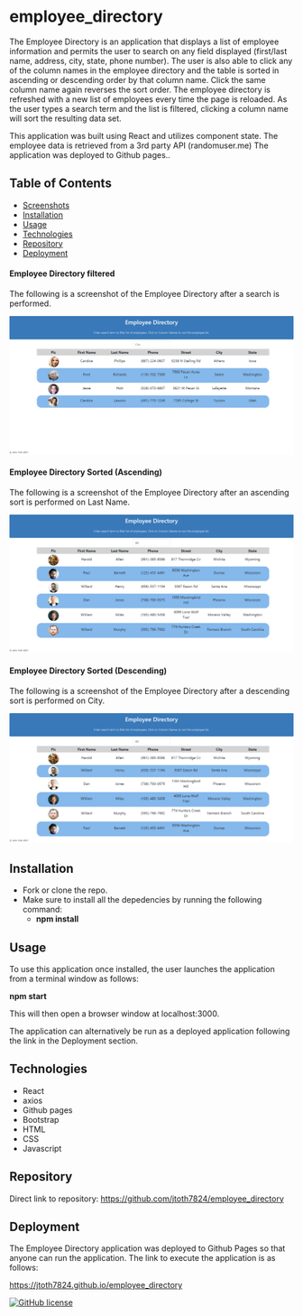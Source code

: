 # employee_directory

The Employee Directory is an application that displays a list of employee information and permits the user to search on any field displayed (first/last name, address, city, state, phone number).  The user is also able to click any of the column names in the employee directory and the table is sorted in ascending or descending order by that column name.  Click the same column name again reverses the sort order.  The employee directory is refreshed with a new list of employees every time the page is reloaded.  As the user types a search term and the list is filtered, clicking a column name will sort the resulting data set.

This application was built using React and utilizes component state.  The employee data is retrieved from a 3rd party API (randomuser.me)  The application was deployed to Github pages..

## Table of Contents
* [Screenshots](#Screenshots)
* [Installation](#Installation)
* [Usage](#Usage)
* [Technologies](#Technologies)
* [Repository](#Repository)
* [Deployment](#Deployment)

#### Employee Directory filtered
The following is a screenshot of the Employee Directory after a search is performed.

<p align="center">
  <img src="./public/images/EmployeeDirectoryFiltered.png" alt="employee directory filterd">
</p>

#### Employee Directory Sorted (Ascending)
The following is a screenshot of the Employee Directory after an ascending sort is performed on Last Name.

<p align="center">
  <img src="./public/images/EmployeeDirSortAsc.png" alt="employee directory sort ascending">
</p>

#### Employee Directory Sorted (Descending)
The following is a screenshot of the Employee Directory after a descending sort is performed on City.

<p align="center">
  <img src="./public/images/EmployeeDirSortDesc.png" alt="employee directory sort descending">
</p>

## Installation

* Fork or clone the repo.
* Make sure to install all the depedencies by running the following command:
    * **npm install**

## Usage

To use this application once installed, the user launches the application from a terminal window as follows:

**npm start**

This will then open a browser window at localhost:3000.

The application can alternatively be run as a deployed application following the link in the Deployment section.

## Technologies

* React
* axios
* Github pages
* Bootstrap
* HTML
* CSS
* Javascript

## Repository

Direct link to repository:  https://github.com/jtoth7824/employee_directory

## Deployment

The Employee Directory application was deployed to Github Pages so that anyone can run the application.   The link to execute the application is as follows:

https://jtoth7824.github.io/employee_directory


[![GitHub license](https://img.shields.io/github/license/Naereen/StrapDown.js.svg)](https://www.mit.edu/~amini/LICENSE.md)